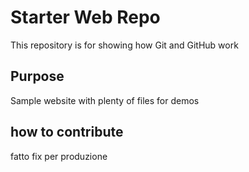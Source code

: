 # Starter Web Repo

This repository is for showing how Git and GitHub work

## Purpose

Sample website with plenty of files for demos

## how to contribute

fatto fix per produzione